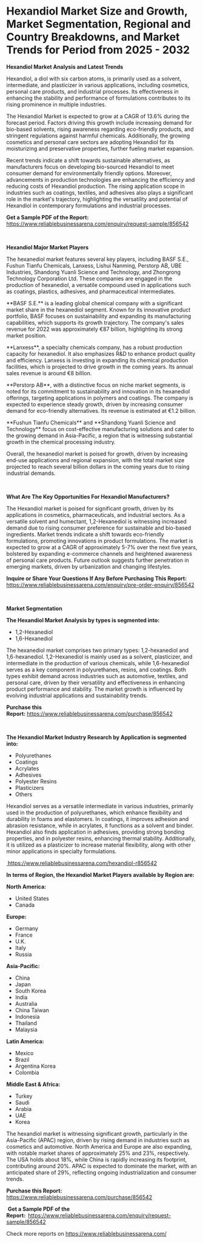 <p><h1>Hexandiol Market Size and Growth, Market Segmentation, Regional and Country Breakdowns, and Market Trends for Period from 2025 -  2032</h1></p><p><strong>Hexandiol Market Analysis and Latest Trends</strong></p>
<p><p>Hexandiol, a diol with six carbon atoms, is primarily used as a solvent, intermediate, and plasticizer in various applications, including cosmetics, personal care products, and industrial processes. Its effectiveness in enhancing the stability and performance of formulations contributes to its rising prominence in multiple industries.</p><p>The Hexandiol Market is expected to grow at a CAGR of 13.6% during the forecast period. Factors driving this growth include increasing demand for bio-based solvents, rising awareness regarding eco-friendly products, and stringent regulations against harmful chemicals. Additionally, the growing cosmetics and personal care sectors are adopting Hexandiol for its moisturizing and preservative properties, further fueling market expansion.</p><p>Recent trends indicate a shift towards sustainable alternatives, as manufacturers focus on developing bio-sourced Hexandiol to meet consumer demand for environmentally friendly options. Moreover, advancements in production technologies are enhancing the efficiency and reducing costs of Hexandiol production. The rising application scope in industries such as coatings, textiles, and adhesives also plays a significant role in the market's trajectory, highlighting the versatility and potential of Hexandiol in contemporary formulations and industrial processes.</p></p>
<p><strong>Get a Sample PDF of the Report:&nbsp;</strong> <a href="https://www.reliablebusinessarena.com/enquiry/request-sample/856542?utm_campaign=2137&utm_medium=2&utm_source=Github&utm_content=ia&utm_term=31032025&utm_id=hexandiol">https://www.reliablebusinessarena.com/enquiry/request-sample/856542</a></p>
<p>&nbsp;</p>
<p><strong>Hexandiol Major Market Players</strong></p>
<p><p>The hexanediol market features several key players, including BASF S.E., Fushun Tianfu Chemicals, Lanxess, Lishui Nanming, Perstorp AB, UBE Industries, Shandong Yuanli Science and Technology, and Zhongrong Technology Corporation Ltd. These companies are engaged in the production of hexanediol, a versatile compound used in applications such as coatings, plastics, adhesives, and pharmaceutical intermediates.</p><p>**BASF S.E.** is a leading global chemical company with a significant market share in the hexanediol segment. Known for its innovative product portfolio, BASF focuses on sustainability and expanding its manufacturing capabilities, which supports its growth trajectory. The company's sales revenue for 2022 was approximately €87 billion, highlighting its strong market position.</p><p>**Lanxess**, a specialty chemicals company, has a robust production capacity for hexanediol. It also emphasizes R&D to enhance product quality and efficiency. Lanxess is investing in expanding its chemical production facilities, which is projected to drive growth in the coming years. Its annual sales revenue is around €8 billion.</p><p>**Perstorp AB**, with a distinctive focus on niche market segments, is noted for its commitment to sustainability and innovation in its hexanediol offerings, targeting applications in polymers and coatings. The company is expected to experience steady growth, driven by increasing consumer demand for eco-friendly alternatives. Its revenue is estimated at €1.2 billion.</p><p>**Fushun Tianfu Chemicals** and **Shandong Yuanli Science and Technology** focus on cost-effective manufacturing solutions and cater to the growing demand in Asia-Pacific, a region that is witnessing substantial growth in the chemical processing industry.</p><p>Overall, the hexanediol market is poised for growth, driven by increasing end-use applications and regional expansion, with the total market size projected to reach several billion dollars in the coming years due to rising industrial demands.</p></p>
<p>&nbsp;</p>
<p><strong>What Are The Key Opportunities For Hexandiol Manufacturers?</strong></p>
<p><p>The Hexandiol market is poised for significant growth, driven by its applications in cosmetics, pharmaceuticals, and industrial sectors. As a versatile solvent and humectant, 1,2-Hexanediol is witnessing increased demand due to rising consumer preference for sustainable and bio-based ingredients. Market trends indicate a shift towards eco-friendly formulations, promoting innovations in product formulations. The market is expected to grow at a CAGR of approximately 5-7% over the next five years, bolstered by expanding e-commerce channels and heightened awareness of personal care products. Future outlook suggests further penetration in emerging markets, driven by urbanization and changing lifestyles.</p></p>
<p><strong>Inquire or Share Your Questions If Any Before Purchasing This Report:</strong> <a href="https://www.reliablebusinessarena.com/enquiry/pre-order-enquiry/856542?utm_campaign=2137&utm_medium=2&utm_source=Github&utm_content=ia&utm_term=31032025&utm_id=hexandiol">https://www.reliablebusinessarena.com/enquiry/pre-order-enquiry/856542</a></p>
<p>&nbsp;</p>
<p><strong>Market Segmentation</strong></p>
<p><strong>The Hexandiol Market Analysis by types is segmented into:</strong></p>
<p><ul><li>1,2-Hexanediol</li><li>1,6-Hexanediol</li></ul></p>
<p><p>The hexanediol market comprises two primary types: 1,2-hexanediol and 1,6-hexanediol. 1,2-Hexanediol is mainly used as a solvent, plasticizer, and intermediate in the production of various chemicals, while 1,6-hexanediol serves as a key component in polyurethanes, resins, and coatings. Both types exhibit demand across industries such as automotive, textiles, and personal care, driven by their versatility and effectiveness in enhancing product performance and stability. The market growth is influenced by evolving industrial applications and sustainability trends.</p></p>
<p><strong>Purchase this Report:&nbsp;</strong><a href="https://www.reliablebusinessarena.com/purchase/856542?utm_campaign=2137&utm_medium=2&utm_source=Github&utm_content=ia&utm_term=31032025&utm_id=hexandiol">https://www.reliablebusinessarena.com/purchase/856542</a></p>
<p>&nbsp;</p>
<p><strong>The Hexandiol Market Industry Research by Application is segmented into:</strong></p>
<p><ul><li>Polyurethanes</li><li>Coatings</li><li>Acrylates</li><li>Adhesives</li><li>Polyester Resins</li><li>Plasticizers</li><li>Others</li></ul></p>
<p><p>Hexandiol serves as a versatile intermediate in various industries, primarily used in the production of polyurethanes, which enhance flexibility and durability in foams and elastomers. In coatings, it improves adhesion and abrasion resistance, while in acrylates, it functions as a solvent and binder. Hexandiol also finds application in adhesives, providing strong bonding properties, and in polyester resins, enhancing thermal stability. Additionally, it is utilized as a plasticizer to increase material flexibility, along with other minor applications in specialty formulations.</p></p>
<p><a href="https://www.reliablebusinessarena.com/hexandiol-r856542?utm_campaign=2137&utm_medium=2&utm_source=Github&utm_content=ia&utm_term=31032025&utm_id=hexandiol">&nbsp;https://www.reliablebusinessarena.com/hexandiol-r856542</a></p>
<p><strong>In terms of Region, the Hexandiol Market Players available by Region are:</strong></p>
<p>
    <p> <strong> North America: </strong>
        <ul>
            <li>United States</li>
            <li>Canada</li>
        </ul>
        </p> 
    <p> <strong> Europe: </strong>
        <ul>
            <li>Germany</li>
            <li>France</li>
            <li>U.K.</li>
            <li>Italy</li>
            <li>Russia</li>
        </ul>
        </p> 
    <p> <strong> Asia-Pacific: </strong>
        <ul>
            <li>China</li>
            <li>Japan</li>
            <li>South Korea</li>
            <li>India</li>
            <li>Australia</li>
            <li>China Taiwan</li>
            <li>Indonesia</li>
            <li>Thailand</li>
            <li>Malaysia</li>
        </ul>
        </p> 
    <p> <strong> Latin America: </strong>
        <ul>
            <li>Mexico</li>
            <li>Brazil</li>
            <li>Argentina Korea</li>
            <li>Colombia</li>
        </ul>
        </p> 
    <p> <strong> Middle East & Africa: </strong>
        <ul>
            <li>Turkey</li>
            <li>Saudi</li>
            <li>Arabia</li>
            <li>UAE</li>
            <li>Korea</li>
        </ul>
    </p>
    </p>
<p><p>The hexandiol market is witnessing significant growth, particularly in the Asia-Pacific (APAC) region, driven by rising demand in industries such as cosmetics and automotive. North America and Europe are also expanding, with notable market shares of approximately 25% and 23%, respectively. The USA holds about 18%, while China is rapidly increasing its footprint, contributing around 20%. APAC is expected to dominate the market, with an anticipated share of 29%, reflecting ongoing industrialization and consumer trends.</p></p>
<p><strong>Purchase this Report: </strong><a href="https://www.reliablebusinessarena.com/purchase/856542?utm_campaign=2137&utm_medium=2&utm_source=Github&utm_content=ia&utm_term=31032025&utm_id=hexandiol">https://www.reliablebusinessarena.com/purchase/856542</a></p>
<p>&nbsp;<strong>Get a Sample PDF of the Report:&nbsp;&nbsp;</strong><a href="https://www.reliablebusinessarena.com/enquiry/request-sample/856542?utm_campaign=2137&utm_medium=2&utm_source=Github&utm_content=ia&utm_term=31032025&utm_id=hexandiol">https://www.reliablebusinessarena.com/enquiry/request-sample/856542</a></p>
<p><strong></strong></p>
<p>Check more reports on <a href="https://www.reliablebusinessarena.com/?utm_campaign=2137&utm_medium=2&utm_source=Github&utm_content=ia&utm_term=31032025&utm_id=hexandiol">https://www.reliablebusinessarena.com/</a></p>